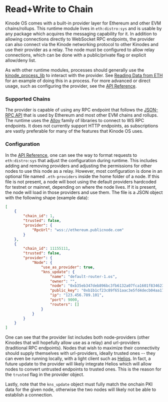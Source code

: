 # Read+Write to Chain

Kinode OS comes with a built-in provider layer for Ethereum and other EVM chains/rollups. This runtime module lives in `eth:distro:sys` and is usable by any package which acquires the messaging capability for it. In addition to allowing connections directly to WebSocket RPC endpoints, the provider can also connect via the Kinode networking protocol to other Kinodes and use their provider as a relay. The node must be configured to allow relay connections, which can be done with a public/private flag or explicit allow/deny list.

As with other runtime modules, processes should generally use the [kinode_process_lib](https://github.com/kinode-dao/process_lib) to interact with the provider. See [Reading Data from ETH](./cookbook/reading_data_from_eth.md) for an example of doing this in a process. For more advanced or direct usage, such as configuring the provider, see the [API Reference](./apis/eth_provider.md).

### Supported Chains

The provider is capable of using any RPC endpoint that follows the [JSON-RPC API](https://ethereum.org/developers/docs/apis/json-rpc) that is used by Ethereum and most other EVM chains and rollups. The runtime uses the [Alloy](https://github.com/alloy-rs) family of libraries to connect to WS RPC endpoints. It does not currently support HTTP endpoints, as subscriptions are vastly preferable for many of the features that Kinode OS uses.

### Configuration

In the [API Reference](./apis/eth_provider.md), one can see the way to format requests to `eth:distro:sys` that adjust the configuration during runtime. This includes adding and removing providers and adjusting the permissions for other nodes to use this node as a relay. However, most configuration is done in an optional file named `.eth-providers` inside the home folder of a node. If this file is not present, a node will boot using the default providers hardcoded for testnet or mainnet, depending on where the node lives. If it is present, the node will load in those providers and use them. The file is a JSON object with the following shape (example data):

```json
[
    {
        "chain_id": 1,
        "trusted": false,
        "provider": {
            "RpcUrl": "wss://ethereum.publicnode.com"
        }
    },
    {
        "chain_id": 11155111,
        "trusted": false,
        "provider": {
            "Node": {
                "use_as_provider": true,
                "kns_update": {
                    "name": "default-router-1.os",
                    "owner": "",
                    "node": "0xb35eb347deb896bc3fb6132a07fca1601f83462385ed11e835c24c33ba4ef73d",
                    "public_key": "0xb1b1cf23c89f651aac3e5fd4decb04aa177ab0ec8ce5f1d3877b90bb6f5779db",
                    "ip": "123.456.789.101",
                    "port": 9000,
                    "routers": []
                }
            }
        }
    }
]
```

One can see that the provider list includes both node-providers (other Kinodes that will hopefully allow use as a relay) and url-providers (traditional RPC endpoints). Nodes that wish to maximize their connectivity should supply themselves with url-providers, ideally trusted ones -- they can even be running locally, with a light client such as [Helios](https://github.com/a16z/helios). In fact, a future update to the provider will likely integrate Helios which will allow nodes to convert untrusted endpoints to trusted ones. This is the reason for the `trusted` flag in the provider object.

Lastly, note that the `kns_update` object must fully match the onchain PKI data for the given node, otherwise the two nodes will likely not be able to establish a connection.

